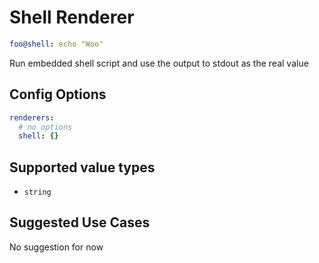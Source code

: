 # Shell Renderer

```yaml
foo@shell: echo "Woo"
```

Run embedded shell script and use the output to stdout as the real value

## Config Options

```yaml
renderers:
  # no options
  shell: {}
```

## Supported value types

- `string`

## Suggested Use Cases

No suggestion for now
